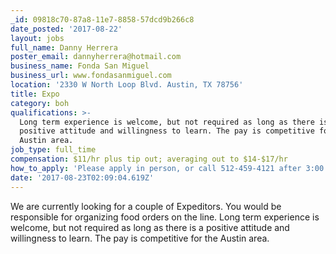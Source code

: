 ```yaml
---
_id: 09818c70-87a8-11e7-8858-57dcd9b266c8
date_posted: '2017-08-22'
layout: jobs
full_name: Danny Herrera
poster_email: dannyherrera@hotmail.com
business_name: Fonda San Miguel
business_url: www.fondasanmiguel.com
location: '2330 W North Loop Blvd. Austin, TX 78756'
title: Expo
category: boh
qualifications: >-
  Long term experience is welcome, but not required as long as there is a
  positive attitude and willingness to learn. The pay is competitive for the
  Austin area.
job_type: full_time
compensation: $11/hr plus tip out; averaging out to $14-$17/hr
how_to_apply: 'Please apply in person, or call 512-459-4121 after 3:00 pm to set up a time.'
date: '2017-08-23T02:09:04.619Z'
---
```

We are currently looking for a couple of Expeditors. You would be responsible for organizing food orders on the line. Long term experience is welcome, but not required as long as there is a positive attitude and willingness to learn. The pay is competitive for the Austin area.
